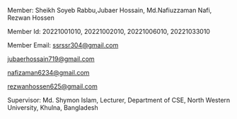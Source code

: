 
Member: Sheikh Soyeb Rabbu,Jubaer Hossain,
Md.Nafiuzzaman Nafi, Rezwan Hossen

Member Id: 20221001010, 20221002010, 20221006010, 20221033010

Member Email: ssrssr304@gmail.com

jubaerhossain719@gmail.com

nafizaman6234@gmail.com

rezwanhossen625@gmail.com

Supervisor: Md. Shymon Islam, Lecturer, Department of CSE, North Western University, Khulna, Bangladesh